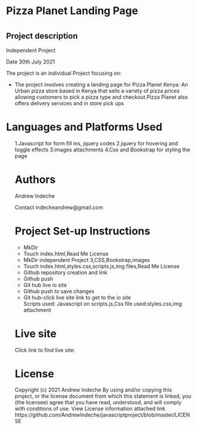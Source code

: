    </head>
    <body>
    <h1>Pizza Planet Landing Page<h1>
     <h2>Project description</h2>
          Independent Project
         <p>Date 30th July 2021</p>
         <p>The project is an individual Project focusing on:</p>
      <ul>
     <li>The project involves creating a landing page for Pizza Planet Kenya: An Urban pizza store based in Kenya that sells a variety of pizza prices allowing customers to pick a pizza type and checkout.Pizza Planet also offers delivery services and in store pick ups </li>
     </div>
     </div>
         </ul>
    <h1>Languages and Platforms Used</h1>
         <ul>
    1.Javascript for form fill ins, jquery codes
    2.jquery for hovering and toggle effects
    3.images attachments
    4.Css and Bookstrap for styling the page
    </div>
    </div>
    <h1> Authors</h1>
    <p>Andrew Indeche</p>
    <p>Contact indecheandrew@gmail.com</p>
    </div>
    </div>
    <h1>Project Set-up Instructions</h1>
     <ul>
     <li>MkDir</li>
     <li>Touch index.html,Read Me License</li>
     <li>MkDir independent Project 3,CSS,Bookstrap,images</li>
     <li>Touch index.html,styles.css,scripts.js,img files,Read Me License</li>  
     <li>Github repository creation and link</li>
     <li>Github push</li>
     <li>Git hub live io site</li>
     <li>Github push to save changes</li>
     <li>Git hub-click live site link to get to the io site</li>
       Scripts used: Javascript on scripts.js,Css file used:styles.css,img attachment
     </ul>
     </div>
     </div>
    <h1>Live site</h1>
    Click link to find live site:
   <h1>License</h1>
   Copyright (c) 2021 Andrew Indeche
   By using and/or copying this project, or the license document from which this statement is linked, you (the licensee) agree that you have read, understood, and    will comply with conditions of use.
   View License information attached link
    https://github.com/AndrewIndeche/javascriptproject/blob/master/LICENSE
